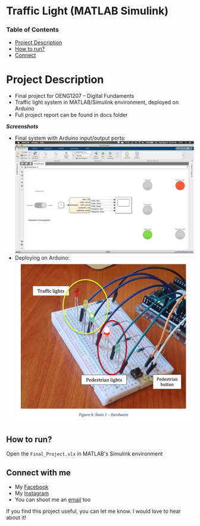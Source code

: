 # Traffic Light (MATLAB Simulink)

### Table of Contents
* [Project Description](#description)
* [How to run?](#run) 
* [Connect](#connect)

<a name="description"></a>
# Project Description
* Final project for OENG1207 – Digital Fundaments
* Traffic light system in MATLAB/Simulink environment, deployed on Arduino
* Full project report can be found in docs folder

***Screenshots***

* Final system with Arduino input/output ports:
![Final system](./img/FinalProject.png "Final system")
* Deploying on Arduino:
![Arudino](./img/Arduino.png "Arduino")

<a name="run"></a>
## How to run?
Open the `Final_Project.slx` in MATLAB's Simulink environment


<a name="connect"></a>
## Connect with me
* My [Facebook](https://www.facebook.com/Hoangdayo/)
* My [Instagram](https://www.instagram.com/hoang.desu/)
* You can shoot me an [email](mailto:hoangdesu@gmail.com) too

If you find this project useful, you can let me know. I would love to hear about it!



